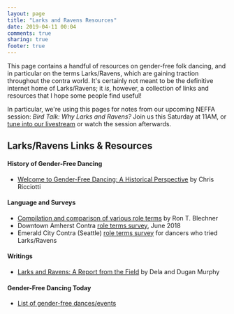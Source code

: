 ```yaml
---
layout: page
title: "Larks and Ravens Resources"
date: 2019-04-11 00:04
comments: true
sharing: true
footer: true
---
```

This page contains a handful of resources on gender-free folk dancing, and in particular on the terms Larks/Ravens, which are gaining traction throughout the contra world. It's certainly not meant to be the definitive internet home of Larks/Ravens; it _is_, however, a collection of links and resources that I hope some people find useful!

In particular, we're using this pages for notes from our upcoming NEFFA session: *Bird Talk: Why Larks and Ravens?* Join us this Saturday at 11AM, or [tune into our livestream](https://www.facebook.com/events/266947124256977) or watch the session afterwards.

## Larks/Ravens Links & Resources
#### History of Gender-Free Dancing
* [Welcome to Gender-Free Dancing: A Historical Perspective](https://www.lcfd.org/GF%20Historical%20Manual.pdf) by Chris Ricciotti

#### Language and Surveys
* [Compilation and comparison of various role terms](http://amherstcontra.org/ContraDanceRoleTerms.pdf) by Ron T. Blechner
* Downtown Amherst Contra [role terms survey](https://docs.google.com/spreadsheets/d/16U1n32U7oD8WNzQ2kdsGha6emzkhOgIR6BwFA0sSqH8/edit#gid=1311388201), June 2018
* Emerald City Contra (Seattle) [role terms survey](https://docs.google.com/forms/d/e/1FAIpQLScxLiOxpcyhM_S6FXL0ah1eVPN3569iVh1_Fn6A25cyGFW3Eg/viewanalytics?fbclid=IwAR3HzYdRsLkx-asrD8ZfOzQuit9SSIZrIjg46gTz3dyykHlIA7I6PQe2oyI) for dancers who tried Larks/Ravens

#### Writings
* [Larks and Ravens: A Report from the Field](https://www.cdss.org/images/newsletter_archives/articles/CDSS_News_Spring_2019_Larks_and_Ravens_A_Report_from_the_Field.pdf) by Dela and Dugan Murphy

#### Gender-Free Dancing Today
* [List of gender-free dances/events](https://www.trycontra.com/gender-free)



